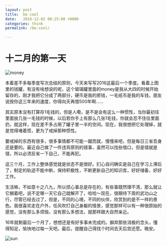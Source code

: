 ```yaml
---
layout: post
title:  be cool
date:   2016-12-02 00:25:00 +0800
categories: think
permalink: /be-cool/

---
```


# 十二月的第一天
![money](http://img.lfish.top/money.jpeg?imageView/2/w/800)

本着差不多每季度写次总结的原则，今天来写写2016这最后一个季度。看着上图里的钱罐，有没有啥想说的呢，这个玻璃罐里面的money是我从大四的时候开始留存的，刚才我把它分成了两部分，硬币是我的房钱，一毛纸币是我的车钱，朋友说按你这三年来的速度，你得向天再借500年啊……

其实原本没有打算存1毛钱的，但是人嘞，是不是会有这么一种惯性，当你最初往里面放几张一毛钱的时候，以后若你手上有那么几张1毛钱，你就会忍不住往里面扔，就这样，现在差不多占用了罐子里一半的空间。现在，我很想把它处理掉，就是觉得堵着慌，更为了戒掉那种惯性。

要戒掉的东西有很多，很多事情都不可能一蹴而就，慢慢来吧，但是每日三省吾身还是要的。最近自己做了一件违背原则的错事，虽然可以找些借口，但是错就是错，所以必须反省一下自己，不能再犯。

这三个月，工作上整体感觉就是状态不是很好。扪心自问确实是自己在学习上滞后了，制定的轨迹不能中断，保持积极性，不断更新自己的知识库，好好储备，好好工作。

生活嘛，不如意十之八九，所以烦心事总是存在的，有些事既然理不清，那么就让它搁着吧，说不定哪一天它自己就解开了，哈哈～现在，很期待下周的武功山之行，尽管已经去过了，但是，不同的心境，不同的伙伴，欣赏到的是不一样的景色。我很喜欢走在户外，任风吹打自己身躯的情景，感觉那样可以有一种很原始的感觉，没有那么多烦恼，没有那么多想法，就那样跟大自然亲近。

16年就剩最后一个月了，想想还是有好多事未完成的。摒弃那些消极的念头，懂得知足，愉快地过每一天吧。最后，提醒自己得找个时间去天后宫还愿。晚安。

![sun](http://img.lfish.top/sunzhujiang.jpeg?imageView/2/w/800)


